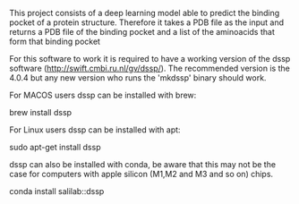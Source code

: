 This project consists of a deep learning model able to predict the binding pocket of a protein structure. Therefore it takes a PDB file as the input and returns a PDB file of the binding pocket and a list of the aminoacids that form that binding pocket


For this software to work it is required to have a working version of the dssp software (http://swift.cmbi.ru.nl/gv/dssp/). The recommended version is the 4.0.4 but any new version who runs the 'mkdssp' binary should work.


For MACOS users dssp can be installed with brew: 

brew install dssp

For Linux users dssp can be installed with apt: 

sudo apt-get install dssp

dssp can also be installed with conda, be aware that this may not be the case for computers with apple silicon (M1,M2 and M3 and so on) chips. 

conda install salilab::dssp
